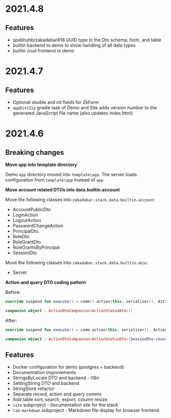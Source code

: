 # 2021.4.8

## Features

* spxbhuhb/zakadabar#16 UUID type in the Dto schema, form, and table
* builtin backend to demo to show handling of all data types
* builtin crud frontend to demo

# 2021.4.7

## Features

* Optional double and int fields for ZkForm
* `appDistZip` gradle task of Demo and Site adds version number to the generated JavaScript file name (also updates
  index.html)

# 2021.4.6

## Breaking changes

**Move app into template directory**

Demo `app` directory moved into `template\app`. The server loads configuration from `template\app` instead of `app`.

**Move account related DTOs into data.builtin.account**

Move the following classes into `zakadabar.stack.data.builtin.account`

* AccountPublicDto
* LoginAction
* LogoutAction
* PasswordChangeAction
* PrincipalDto
* RoleDto
* RoleGrantDto
* RoleGrantsByPrincipal
* SessionDto

Move the following classes into `zakadabar.stack.data.builtin.misc`

* Secret

**Action and query DTO coding pattern**

Before:

```kotlin
override suspend fun execute() = comm().action(this, serializer(), ActionStatusDto.serializer())

companion object : ActionDtoCompanion<ActionStatusDto>()
```

After:

```kotlin
override suspend fun execute() = comm.action(this, serializer(), ActionStatusDto.serializer())

companion object : ActionDtoCompanion<ActionStatusDto>(SessionDto.recordType)
```

## Features

* Docker configuration for demo (postgres + backend)
* Documentation improvements
* StringsByLocale DTO and backend - i18n
* SettingString DTO and backend
* StringStore refactor
* Separate record, action and query comms
* Add table sort, search, export, column resize
* `site` subproject - documentation site for the stack
* `lib:markdown` subproject - Markdown file display for browser frontend
